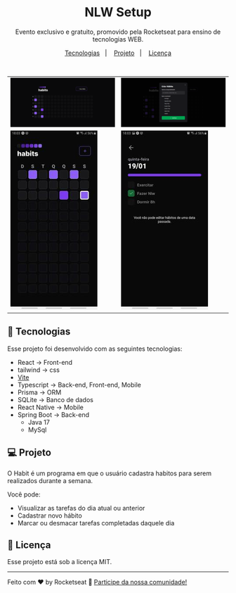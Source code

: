 <h1 align="center"> NLW Setup </h1>

<p align="center">
Evento exclusivo e gratuito, promovido pela Rocketseat para ensino de tecnologias WEB.
</p>

<p align="center">
  <a href="#-tecnologias">Tecnologias</a>&nbsp;&nbsp;&nbsp;|&nbsp;&nbsp;&nbsp;
  <a href="#-projeto">Projeto</a>&nbsp;&nbsp;&nbsp;|&nbsp;&nbsp;&nbsp;
  <a href="#memo-licença">Licença</a>
</p>

<!--
<p align="center">
  <img alt="License" src="https://img.shields.io/static/v1?label=license&message=MIT&color=49AA26&labelColor=000000">
</p>
-->

<br>



<table>
  <tr>
    <td valign="center">
      <img alt="Home do Habit" src=".github/image-front.png" width="100%" />
    </td>
    <td valign="center">
      <img alt="Formulario para adicionar novo Habit" src=".github/front-form.png" width="100%" />
    </td>
  </tr>
  <tr>
    <td valign="center">
      <img alt="Home do Habit versão mobile" src=".github/mobile-image.jpg" heigth="50%" />
    </td>
    <td valign="center">
      <img alt="Dia da semana com os Habitos" src=".github/mobile-habitsDay.jpg" heigth="50%" />
    </td>
  </tr>
</table>




## 🚀 Tecnologias

Esse projeto foi desenvolvido com as seguintes tecnologias:

- React -> Front-end
- tailwind -> css
- [Vite](https://vitejs.dev/)
- Typescript -> Back-end, Front-end, Mobile
- Prisma -> ORM
- SQLite -> Banco de dados
- React Native -> Mobile
- Spring Boot -> Back-end
  - Java 17
  - MySql


## 💻 Projeto

O Habit é um programa em que o usuário cadastra habitos para serem realizados durante a semana.

Você pode:
  - Visualizar as tarefas do dia atual ou anterior
  - Cadastrar novo hábito
  - Marcar ou desmacar tarefas completadas daquele dia

## :memo: Licença

Esse projeto está sob a licença MIT.

---

Feito com ♥ by Rocketseat :wave: [Participe da nossa comunidade!](https://discord.gg/rocketseat)
